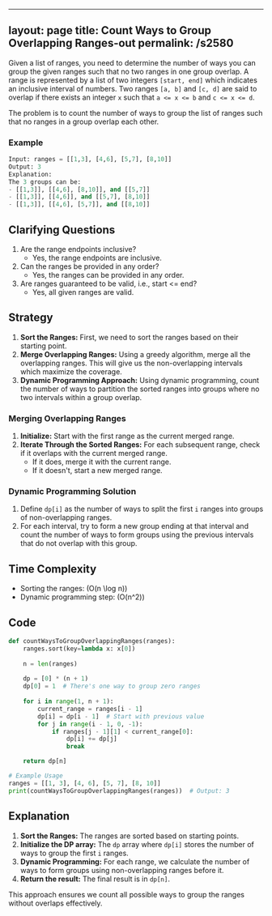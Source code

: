 
---
layout: page
title:  Count Ways to Group Overlapping Ranges-out
permalink: /s2580
---
Given a list of ranges, you need to determine the number of ways you can group the given ranges such that no two ranges in one group overlap. A range is represented by a list of two integers `[start, end]` which indicates an inclusive interval of numbers. Two ranges `[a, b]` and `[c, d]` are said to overlap if there exists an integer `x` such that `a <= x <= b` and `c <= x <= d`.

The problem is to count the number of ways to group the list of ranges such that no ranges in a group overlap each other.

### Example
```python
Input: ranges = [[1,3], [4,6], [5,7], [8,10]]
Output: 3
Explanation: 
The 3 groups can be:
- [[1,3]], [[4,6], [8,10]], and [[5,7]]
- [[1,3]], [[4,6]], and [[5,7], [8,10]]
- [[1,3]], [[4,6], [5,7]], and [[8,10]]
```

## Clarifying Questions
1. Are the range endpoints inclusive?
    - Yes, the range endpoints are inclusive.
2. Can the ranges be provided in any order?
    - Yes, the ranges can be provided in any order.
3. Are ranges guaranteed to be valid, i.e., start <= end?
    - Yes, all given ranges are valid.

## Strategy
1. **Sort the Ranges:** First, we need to sort the ranges based on their starting point.
2. **Merge Overlapping Ranges:** Using a greedy algorithm, merge all the overlapping ranges. This will give us the non-overlapping intervals which maximize the coverage.
3. **Dynamic Programming Approach:** Using dynamic programming, count the number of ways to partition the sorted ranges into groups where no two intervals within a group overlap.

### Merging Overlapping Ranges
1. **Initialize:** Start with the first range as the current merged range.
2. **Iterate Through the Sorted Ranges:** For each subsequent range, check if it overlaps with the current merged range.
   - If it does, merge it with the current range.
   - If it doesn't, start a new merged range.

### Dynamic Programming Solution
1. Define `dp[i]` as the number of ways to split the first `i` ranges into groups of non-overlapping ranges.
2. For each interval, try to form a new group ending at that interval and count the number of ways to form groups using the previous intervals that do not overlap with this group.

## Time Complexity
- Sorting the ranges: \(O(n \log n)\)
- Dynamic programming step: \(O(n^2)\)

## Code

```python
def countWaysToGroupOverlappingRanges(ranges):
    ranges.sort(key=lambda x: x[0])
    
    n = len(ranges)
    
    dp = [0] * (n + 1)
    dp[0] = 1  # There's one way to group zero ranges
    
    for i in range(1, n + 1):
        current_range = ranges[i - 1]
        dp[i] = dp[i - 1]  # Start with previous value
        for j in range(i - 1, 0, -1):
            if ranges[j - 1][1] < current_range[0]:
                dp[i] += dp[j]
                break

    return dp[n]

# Example Usage
ranges = [[1, 3], [4, 6], [5, 7], [8, 10]]
print(countWaysToGroupOverlappingRanges(ranges))  # Output: 3
```

## Explanation
1. **Sort the Ranges:** The ranges are sorted based on starting points.
2. **Initialize the DP array:** The `dp` array where `dp[i]` stores the number of ways to group the first `i` ranges.
3. **Dynamic Programming:** For each range, we calculate the number of ways to form groups using non-overlapping ranges before it.
4. **Return the result:** The final result is in `dp[n]`.

This approach ensures we count all possible ways to group the ranges without overlaps effectively.